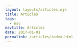 ```yaml
---
layout: layouts/articles.njk
title: Articles
tags:
  - nav
navtitle: Articles
date: 2017-01-01
permalink: /articles/index.html
---
```


